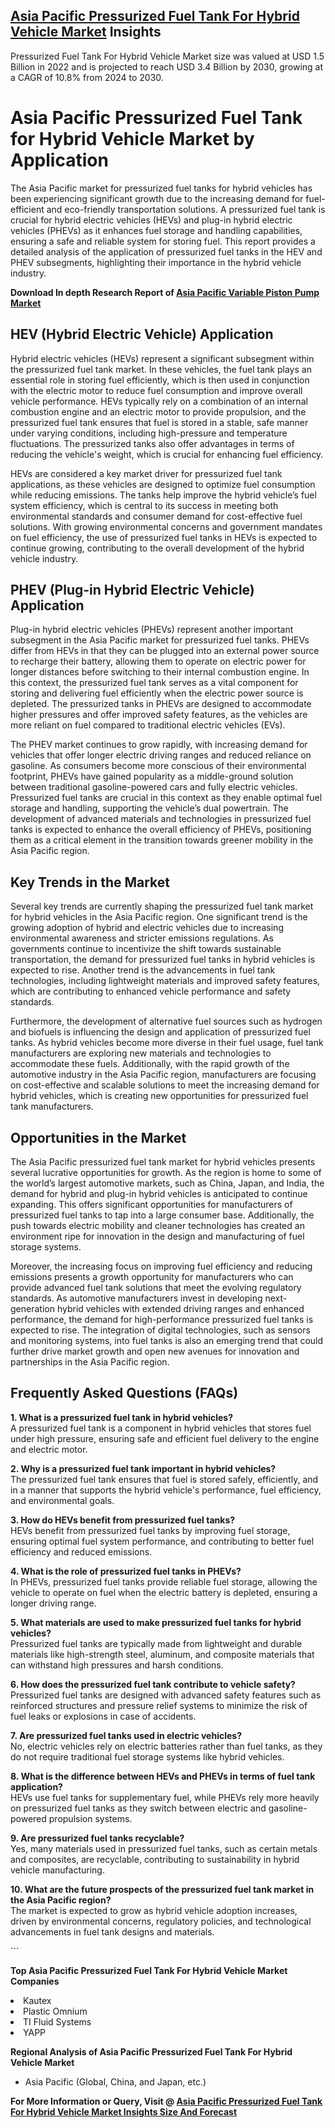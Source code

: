 <h2><a href="https://www.verifiedmarketreports.com/download-sample/?rid=344210&amp;utm_source=Github-Feb&amp;utm_medium=219" target="_blank">Asia Pacific Pressurized Fuel Tank For Hybrid Vehicle Market</a> Insights</h2><p>Pressurized Fuel Tank For Hybrid Vehicle Market size was valued at USD 1.5 Billion in 2022 and is projected to reach USD 3.4 Billion by 2030, growing at a CAGR of 10.8% from 2024 to 2030.</p><p><h1>Asia Pacific Pressurized Fuel Tank for Hybrid Vehicle Market by Application</h1> <p>The Asia Pacific market for pressurized fuel tanks for hybrid vehicles has been experiencing significant growth due to the increasing demand for fuel-efficient and eco-friendly transportation solutions. A pressurized fuel tank is crucial for hybrid electric vehicles (HEVs) and plug-in hybrid electric vehicles (PHEVs) as it enhances fuel storage and handling capabilities, ensuring a safe and reliable system for storing fuel. This report provides a detailed analysis of the application of pressurized fuel tanks in the HEV and PHEV subsegments, highlighting their importance in the hybrid vehicle industry.</p> <p><p><strong>Download In depth Research Report of <a href="https://www.verifiedmarketreports.com/download-sample/?rid=236118&amp;utm_source=Pulse-Dec&amp;utm_medium=219" target="_blank">Asia Pacific Variable Piston Pump Market</a></strong></p></p> <h2>HEV (Hybrid Electric Vehicle) Application</h2> <p>Hybrid electric vehicles (HEVs) represent a significant subsegment within the pressurized fuel tank market. In these vehicles, the fuel tank plays an essential role in storing fuel efficiently, which is then used in conjunction with the electric motor to reduce fuel consumption and improve overall vehicle performance. HEVs typically rely on a combination of an internal combustion engine and an electric motor to provide propulsion, and the pressurized fuel tank ensures that fuel is stored in a stable, safe manner under varying conditions, including high-pressure and temperature fluctuations. The pressurized tanks also offer advantages in terms of reducing the vehicle's weight, which is crucial for enhancing fuel efficiency.</p> <p>HEVs are considered a key market driver for pressurized fuel tank applications, as these vehicles are designed to optimize fuel consumption while reducing emissions. The tanks help improve the hybrid vehicle’s fuel system efficiency, which is central to its success in meeting both environmental standards and consumer demand for cost-effective fuel solutions. With growing environmental concerns and government mandates on fuel efficiency, the use of pressurized fuel tanks in HEVs is expected to continue growing, contributing to the overall development of the hybrid vehicle industry.</p> <h2>PHEV (Plug-in Hybrid Electric Vehicle) Application</h2> <p>Plug-in hybrid electric vehicles (PHEVs) represent another important subsegment in the Asia Pacific market for pressurized fuel tanks. PHEVs differ from HEVs in that they can be plugged into an external power source to recharge their battery, allowing them to operate on electric power for longer distances before switching to their internal combustion engine. In this context, the pressurized fuel tank serves as a vital component for storing and delivering fuel efficiently when the electric power source is depleted. The pressurized tanks in PHEVs are designed to accommodate higher pressures and offer improved safety features, as the vehicles are more reliant on fuel compared to traditional electric vehicles (EVs).</p> <p>The PHEV market continues to grow rapidly, with increasing demand for vehicles that offer longer electric driving ranges and reduced reliance on gasoline. As consumers become more conscious of their environmental footprint, PHEVs have gained popularity as a middle-ground solution between traditional gasoline-powered cars and fully electric vehicles. Pressurized fuel tanks are crucial in this context as they enable optimal fuel storage and handling, supporting the vehicle’s dual powertrain. The development of advanced materials and technologies in pressurized fuel tanks is expected to enhance the overall efficiency of PHEVs, positioning them as a critical element in the transition towards greener mobility in the Asia Pacific region.</p> <h2>Key Trends in the Market</h2> <p>Several key trends are currently shaping the pressurized fuel tank market for hybrid vehicles in the Asia Pacific region. One significant trend is the growing adoption of hybrid and electric vehicles due to increasing environmental awareness and stricter emissions regulations. As governments continue to incentivize the shift towards sustainable transportation, the demand for pressurized fuel tanks in hybrid vehicles is expected to rise. Another trend is the advancements in fuel tank technologies, including lightweight materials and improved safety features, which are contributing to enhanced vehicle performance and safety standards.</p> <p>Furthermore, the development of alternative fuel sources such as hydrogen and biofuels is influencing the design and application of pressurized fuel tanks. As hybrid vehicles become more diverse in their fuel usage, fuel tank manufacturers are exploring new materials and technologies to accommodate these fuels. Additionally, with the rapid growth of the automotive industry in the Asia Pacific region, manufacturers are focusing on cost-effective and scalable solutions to meet the increasing demand for hybrid vehicles, which is creating new opportunities for pressurized fuel tank manufacturers.</p> <h2>Opportunities in the Market</h2> <p>The Asia Pacific pressurized fuel tank market for hybrid vehicles presents several lucrative opportunities for growth. As the region is home to some of the world’s largest automotive markets, such as China, Japan, and India, the demand for hybrid and plug-in hybrid vehicles is anticipated to continue expanding. This offers significant opportunities for manufacturers of pressurized fuel tanks to tap into a large consumer base. Additionally, the push towards electric mobility and cleaner technologies has created an environment ripe for innovation in the design and manufacturing of fuel storage systems.</p> <p>Moreover, the increasing focus on improving fuel efficiency and reducing emissions presents a growth opportunity for manufacturers who can provide advanced fuel tank solutions that meet the evolving regulatory standards. As automotive manufacturers invest in developing next-generation hybrid vehicles with extended driving ranges and enhanced performance, the demand for high-performance pressurized fuel tanks is expected to rise. The integration of digital technologies, such as sensors and monitoring systems, into fuel tanks is also an emerging trend that could further drive market growth and open new avenues for innovation and partnerships in the Asia Pacific region.</p> <h2>Frequently Asked Questions (FAQs)</h2> <p><strong>1. What is a pressurized fuel tank in hybrid vehicles?</strong><br> A pressurized fuel tank is a component in hybrid vehicles that stores fuel under high pressure, ensuring safe and efficient fuel delivery to the engine and electric motor.</p> <p><strong>2. Why is a pressurized fuel tank important in hybrid vehicles?</strong><br> The pressurized fuel tank ensures that fuel is stored safely, efficiently, and in a manner that supports the hybrid vehicle's performance, fuel efficiency, and environmental goals.</p> <p><strong>3. How do HEVs benefit from pressurized fuel tanks?</strong><br> HEVs benefit from pressurized fuel tanks by improving fuel storage, ensuring optimal fuel system performance, and contributing to better fuel efficiency and reduced emissions.</p> <p><strong>4. What is the role of pressurized fuel tanks in PHEVs?</strong><br> In PHEVs, pressurized fuel tanks provide reliable fuel storage, allowing the vehicle to operate on fuel when the electric battery is depleted, ensuring a longer driving range.</p> <p><strong>5. What materials are used to make pressurized fuel tanks for hybrid vehicles?</strong><br> Pressurized fuel tanks are typically made from lightweight and durable materials like high-strength steel, aluminum, and composite materials that can withstand high pressures and harsh conditions.</p> <p><strong>6. How does the pressurized fuel tank contribute to vehicle safety?</strong><br> Pressurized fuel tanks are designed with advanced safety features such as reinforced structures and pressure relief systems to minimize the risk of fuel leaks or explosions in case of accidents.</p> <p><strong>7. Are pressurized fuel tanks used in electric vehicles?</strong><br> No, electric vehicles rely on electric batteries rather than fuel tanks, as they do not require traditional fuel storage systems like hybrid vehicles.</p> <p><strong>8. What is the difference between HEVs and PHEVs in terms of fuel tank application?</strong><br> HEVs use fuel tanks for supplementary fuel, while PHEVs rely more heavily on pressurized fuel tanks as they switch between electric and gasoline-powered propulsion systems.</p> <p><strong>9. Are pressurized fuel tanks recyclable?</strong><br> Yes, many materials used in pressurized fuel tanks, such as certain metals and composites, are recyclable, contributing to sustainability in hybrid vehicle manufacturing.</p> <p><strong>10. What are the future prospects of the pressurized fuel tank market in the Asia Pacific region?</strong><br> The market is expected to grow as hybrid vehicle adoption increases, driven by environmental concerns, regulatory policies, and technological advancements in fuel tank designs and materials.</p> ```</p><p><strong>Top Asia Pacific Pressurized Fuel Tank For Hybrid Vehicle Market Companies</strong></p><div data-test-id=""><p><li>Kautex</li><li> Plastic Omnium</li><li> TI Fluid Systems</li><li> YAPP</li></p><div><strong>Regional Analysis of&nbsp;Asia Pacific Pressurized Fuel Tank For Hybrid Vehicle Market</strong></div><ul><li dir="ltr"><p dir="ltr">Asia Pacific (Global, China, and Japan, etc.)</p></li></ul><p><strong>For More Information or Query, Visit @&nbsp;</strong><strong><a href="https://www.verifiedmarketreports.com/product/pressurized-fuel-tank-for-hybrid-vehicle-market/?utm_source=Github-Feb&amp;utm_medium=219" target="_blank">Asia Pacific Pressurized Fuel Tank For Hybrid Vehicle Market Insights Size And Forecast</a></strong></p></div><h2>&nbsp;</h2><div data-test-id="">&nbsp;</div>
